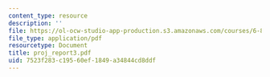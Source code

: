 ```yaml
---
content_type: resource
description: ''
file: https://ol-ocw-studio-app-production.s3.amazonaws.com/courses/6-871-knowledge-based-applications-systems-spring-2005/7523f283c19560ef1849a34844cd8ddf_proj_report3.pdf
file_type: application/pdf
resourcetype: Document
title: proj_report3.pdf
uid: 7523f283-c195-60ef-1849-a34844cd8ddf
---
```

